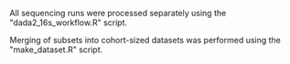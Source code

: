 All sequencing runs were processed separately using the "dada2_16s_workflow.R" script.

Merging of subsets into cohort-sized datasets was performed using the "make_dataset.R" script.
